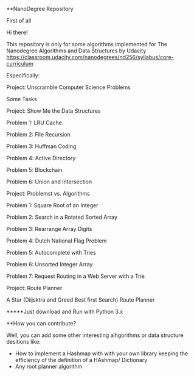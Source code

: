 **NanoDegree Repository

First of all

Hi there!

This repository is only for some algorithms implemented for The Nanodegree Algorithms and Data Structures
by Udacity
https://classroom.udacity.com/nanodegrees/nd256/syllabus/core-curriculum

Especifically:

  Project: Unscramble Computer Science Problems
  
  Some Tasks
  
  Project: Show Me the Data Structures
  
  Problem 1: LRU Cache

  Problem 2: File Recursion

  Problem 3: Huffman Coding

  Problem 4: Active Directory

  Problem 5: Blockchain

  Problem 6: Union and Intersection


  Project: Problemst vs. Algorithms 
  
  Problem 1: Square Root of an Integer

  Problem 2: Search in a Rotated Sorted Array

  Problem 3: Rearrange Array Digits

  Problem 4: Dutch National Flag Problem

  Problem 5: Autocomplete with Tries

  Problem 6: Unsorted Integer Array

  Problem 7: Request Routing in a Web Server with a Trie

  Project: Route Planner

  A Star (Diijsktra and Greed Best first Search) Route Planner


*****Just download and Run with Python 3.x

**How you can contribute?
 
Well, you can add some other interesting alhgorithms or data structure desitions like: 
  - How to implement a Hashmap with with your own library keeping the efficiency of the definition of a HAshmap/ Dictionary
  - Any root planner algorithm 
  

  


